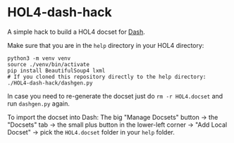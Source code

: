 # HOL4-dash-hack

A simple hack to build a HOL4 docset for [Dash](https://kapeli.com/dash).

Make sure that you are in the `help` directory in your HOL4 directory:

    python3 -m venv venv
    source ./venv/bin/activate
    pip install BeautifulSoup4 lxml
    # If you cloned this repository directly to the help directory:
    ./HOL4-dash-hack/dashgen.py

In case you need to re-generate the docset just do `rm -r HOL4.docset` and run `dashgen.py` again.

To import the docset into Dash: The big "Manage Docsets" button -> the "Docsets" tab -> the small plus button in the lower-left corner -> "Add Local Docset" -> pick the `HOL4.docset` folder in your `help` folder.
